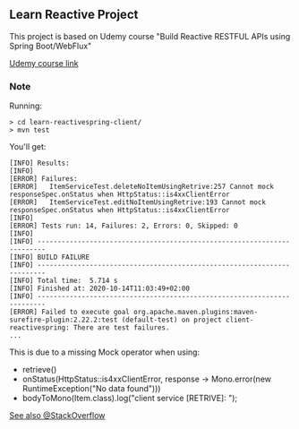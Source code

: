 ## Learn Reactive Project

This project is based on Udemy course "Build Reactive RESTFUL APIs using Spring Boot/WebFlux" 

[Udemy course link](https://www.udemy.com/course/build-reactive-restful-apis-using-spring-boot-webflux/)

### Note

Running:
```
> cd learn-reactivespring-client/
> mvn test
```

You'll get:
```
[INFO] Results:
[INFO] 
[ERROR] Failures: 
[ERROR]   ItemServiceTest.deleteNoItemUsingRetrive:257 Cannot mock responseSpec.onStatus when HttpStatus::is4xxClientError
[ERROR]   ItemServiceTest.editNoItemUsingRetrive:193 Cannot mock responseSpec.onStatus when HttpStatus::is4xxClientError
[INFO] 
[ERROR] Tests run: 14, Failures: 2, Errors: 0, Skipped: 0
[INFO] 
[INFO] ------------------------------------------------------------------------
[INFO] BUILD FAILURE
[INFO] ------------------------------------------------------------------------
[INFO] Total time:  5.714 s
[INFO] Finished at: 2020-10-14T11:03:49+02:00
[INFO] ------------------------------------------------------------------------
[ERROR] Failed to execute goal org.apache.maven.plugins:maven-surefire-plugin:2.22.2:test (default-test) on project client-reactivespring: There are test failures.
...
```

This is due to a missing Mock operator when using:
- retrieve()
- onStatus(HttpStatus::is4xxClientError, response -> Mono.error(new RuntimeException("No data found")))
- bodyToMono(Item.class).log("client service [RETRIVE]: ");

[See also @StackOverflow](https://stackoverflow.com/questions/59530512/mocking-org-springframework-web-reactive-function-client-webclient-responsespec)